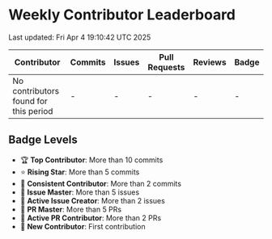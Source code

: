 # Weekly Contributor Leaderboard

Last updated: Fri Apr  4 19:10:42 UTC 2025

| Contributor | Commits | Issues | Pull Requests | Reviews | Badge |
|-------------|---------|---------|---------------|---------|-------|
| No contributors found for this period | - | - | - | - | - |

## Badge Levels

- 🏆 **Top Contributor**: More than 10 commits
- ⭐ **Rising Star**: More than 5 commits
- 💪 **Consistent Contributor**: More than 2 commits
- 🎯 **Issue Master**: More than 5 issues
- 📝 **Active Issue Creator**: More than 2 issues
- 🚀 **PR Master**: More than 5 PRs
- 🔄 **Active PR Contributor**: More than 2 PRs
- 🌱 **New Contributor**: First contribution
